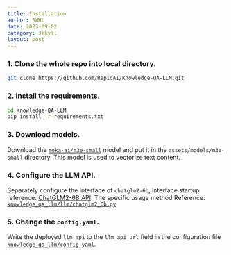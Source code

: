 ```yaml
---
title: Installation
author: SWHL
date: 2023-09-02
category: Jekyll
layout: post
---
```


### 1. Clone the whole repo into local directory.
```bash
git clone https://github.com/RapidAI/Knowledge-QA-LLM.git
```
### 2. Install the requirements.
```bash
cd Knowledge-QA-LLM
pip install -r requirements.txt
```

### 3. Download models.
Download the [`moka-ai/m3e-small`](https://huggingface.co/moka-ai/m3e-small/tree/main) model and put it in the `assets/models/m3e-small` directory. This model is used to vectorize text content.

### 4. Configure the LLM API.
Separately configure the interface of `chatglm2-6b`, interface startup reference: [ChatGLM2-6B API](https://github.com/THUDM/ChatGLM2-6B/blob/main/api.py). The specific usage method Reference: [`knowledge_qa_llm/llm/chatglm2_6b.py`](./knowledge_qa_llm/llm/chatglm2_6b.py)

### 5. Change the `config.yaml`.
Write the deployed `llm_api` to the `llm_api_url` field in the configuration file [`knowledge_qa_llm/config.yaml`](./knowledge_qa_llm/config.yaml).
